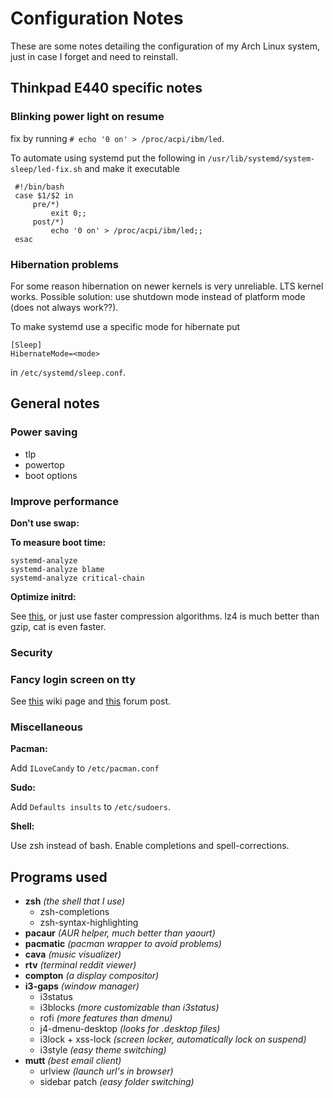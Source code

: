 # Configuration Notes
These are some notes detailing the configuration of my Arch Linux system, just in case I forget and need to reinstall.

## Thinkpad E440 specific notes

### Blinking power light on resume
fix by running ```# echo '0 on' > /proc/acpi/ibm/led```.

To automate using systemd put the following in ```/usr/lib/systemd/system-sleep/led-fix.sh``` and make it executable

```
 #!/bin/bash
 case $1/$2 in
     pre/*) 
         exit 0;;
     post/*)
         echo '0 on' > /proc/acpi/ibm/led;;
 esac
```
### Hibernation problems ####
For some reason hibernation on newer kernels is very unreliable. LTS kernel works.
Possible solution: use shutdown mode instead of platform mode (does not always work??).

To make systemd use a specific mode for hibernate put

    [Sleep]
    HibernateMode=<mode>

in `/etc/systemd/sleep.conf`.

## General notes

### Power saving
- tlp
- powertop
- boot options

### Improve performance
**Don't use swap:**

**To measure boot time:**
    
    systemd-analyze
    systemd-analyze blame
    systemd-analyze critical-chain

**Optimize initrd:**

See [this](http://blog.falconindy.com/articles/optmizing-bootup-with-mkinitcpio.html), or just use faster compression algorithms.
lz4 is much better than gzip, cat is even faster.


### Security


### Fancy login screen on tty
See [this](https://wiki.archlinux.org/index.php/Configure_virtual_console_colors) wiki page and [this](https://bbs.archlinux.org/viewtopic.php?pid=386429#p386429) forum post.

### Miscellaneous
**Pacman:**

Add `ILoveCandy` to `/etc/pacman.conf`

**Sudo:**

Add `Defaults insults` to `/etc/sudoers`.

**Shell:**

Use zsh instead of bash. Enable completions and spell-corrections.

## Programs used
- **zsh** *(the shell that I use)*
    - zsh-completions
    - zsh-syntax-highlighting
- **pacaur** *(AUR helper, much better than yaourt)*
- **pacmatic** *(pacman wrapper to avoid problems)*
- **cava** *(music visualizer)*
- **rtv** *(terminal reddit viewer)*
- **compton** *(a display compositor)*
- **i3-gaps** *(window manager)*
    - i3status
    - i3blocks *(more customizable than i3status)*
    - rofi *(more features than dmenu)*
    - j4-dmenu-desktop *(looks for .desktop files)*
    - i3lock + xss-lock *(screen locker, automatically lock on suspend)*
    - i3style *(easy theme switching)*
- **mutt** *(best email client)*
    - urlview *(launch url's in browser)*
    - sidebar patch *(easy folder switching)*

